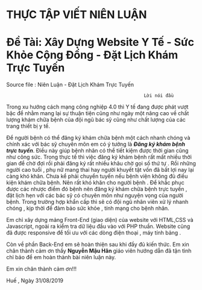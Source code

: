 # THỰC TẬP VIẾT NIÊN LUẬN
# Đề Tài: Xây Dựng Website Y Tế - Sức Khỏe Cộng Đồng - Đặt Lịch Khám Trực Tuyến


Source file : Niên Luận - Đặt Lịch Khám Trực Tuyến

                                                       Lời nói đầu 
Trong xu hướng cách mạng công nghiệp 4.0 thì Y tế đang được phát vượt bậc để nhằm mang lại sự thuận tiện cũng như 
ngày một nâng cao về chất lượng khám chữa bệnh của đội ngũ bác sỹ cũng như chất lượng của các trang thiết bị y tế. 

Để người bệnh có thể đăng ký khám chữa bệnh một cách nhanh chóng và chính xác với bác sỹ chuyên môn em có ý tưởng 
là <i><b>Đăng ký khám bệnh trực tuyến</b></i>. Điều này giúp bệnh nhân có thể tiết kiệm được thời gian cũng như công sức.
Trong thực tế thì việc đăng ký khám bệnh rất mất nhiều thời gian để chờ đợi rồi phải đăng ký rất nhiều khâu chờ gọi số thứ tự .
Rồi những người cao tuổi , phụ nữ mang thai hay người khuyết tật vốn đã bất lợi nay lại càng khó khăn.
Chưa kể phải chuyển tuyến nếu bệnh viện không đủ điều kiện khám chữa bệnh. Nên rất khó khăn cho người bệnh .
Để khắc phục được các nhược điểm đó bệnh nên đăng ký khám chữa bệnh trực tuyến ,
đặt lịch hẹn với các bác sỹ có chuyên môn như nguyện vọng của người bệnh. 
Trong trường hợp khẩn cấp thì sẽ có đội ngũ nhân viên xử lý nhanh chóng , kịp thời để đảm bảo sức khỏe , tính mạng cho bệnh nhân.

 Em chỉ xây dựng mảng Front-End (giao diện) của website với HTML,CSS và Javascript, ngoài ra kiểm tra dữ liệu đầu vào với PHP thuần. 
Website cũng đã được responsive để tối ưu với các dòng điện thoại , máy tính bảng .

Còn về phần Back-End em sẽ hoàn thiện sau khi đầy đủ kiến thức. Em xin chân thành cảm ơn thầy <strong> Nguyễn Mậu Hân </strong> giáo viên hướng dẫn đã tận tình chỉ bảo để em hoàn thành bài niên luận này.

Em xin chân thành cảm ơn!!!

Huế , Ngày 31/08/2019
